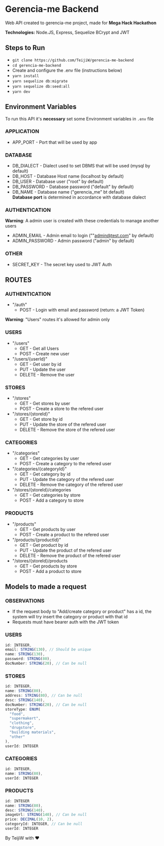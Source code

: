 # Gerencia-me Backend

Web API created to gerencia-me project, made for **Mega Hack Hackathon**  

**Technologies:** Node.JS, Express, Sequelize BCrypt and JWT   

## Steps to Run

- `git clone https://github.com/TeijiW/gerencia-me-backend`
- `cd gerencia-me-backend`
- Create and configure the .env file (instructions below)
- `yarn install`
- `yarn sequelize db:migrate`
- `yarn sequelize db:seed:all`
- `yarn dev`

## Environment Variables

To run this API it's **necessary** set some Environment variables in `.env` file

### APPLICATION

- APP_PORT - Port that will be used by app

### DATABASE

- DB_DIALECT - Dialect used to set DBMS that will be used (mysql by default)
- DB_HOST - Database Host name (localhost by default)
- DB_USER - Database user ("root" by default)
- DB_PASSWORD - Database password ("default" by default)
- DB_NAME - Database name ("gerencia_me" bt default)  
  **Database port** is determined in accordance with database dialect

### AUTHENTICATION

**Warning**: A admin user is created with these credentials to manage another users

- ADMIN_EMAIL - Admin email to login (""admin@test.com" by default)
- ADMIN_PASSWORD - Admin password ("admin" by default)

### OTHER

- SECRET_KEY - The secret key used to JWT Auth

## ROUTES

### AUTHENTICATION

- "/auth"
  - POST - Login with email and password (return: a JWT Token)

**Warning**: "Users" routes it's allowed for admin only

### USERS

- "/users"
  - GET - Get all Users
  - POST - Create new user
- "/users/{userId}"
  - GET - Get user by id
  - PUT - Update the user
  - DELETE - Remove the user

### STORES

- "/stores"
  - GET - Get stores by user
  - POST - Create a store to the refered user
- "/stores/{storeId}"
  - GET - Get store by id
  - PUT - Update the store of the refered user
  - DELETE - Remove the store of the refered user

### CATEGORIES

- "/categories"
  - GET - Get categories by user
  - POST - Create a category to the refered user
- "/categories/{categoryId}"
  - GET - Get category by id
  - PUT - Update the category of the refered user
  - DELETE - Remove the category of the refered user
- "/stores/{storeId}/categories
  - GET - Get categories by store
  - POST - Add a category to store

### PRODUCTS

- "/products"
  - GET - Get products by user
  - POST - Create a product to the refered user
- "/products/{productId}"
  - GET - Get product by id
  - PUT - Update the product of the refered user
  - DELETE - Remove the product of the refered user
- "/stores/{storeId}/products
  - GET - Get products by store
  - POST - Add a product to store

## Models to made a request

### OBSERVATIONS

- If the request body to "Add/create category or product" has a id, the system will try insert the category or product with that id
- Requests must have bearer auth with the JWT token

### USERS

```javascript
id: INTEGER,
email: STRING(130), // Should be unique
name: STRING(130),
password: STRING(80),
docNumber: STRING(20), // Can be null
```

### STORES

```javascript
id: INTEGER,
name: STRING(80),
address: STRING(80), // Can be null
desc: STRING(140),
docNumber: STRING(20), // Can be null
storeType: ENUM(
  "food",
  "supermakert",
  "clothing",
  "drugstore",
  "building materials",
  "other"
),
userId: INTEGER
```

### CATEGORIES

```javascript
id: INTEGER,
name: STRING(80),
userId: INTEGER
```

### PRODUCTS

```javascript
id: INTEGER
name: STRING(80),
desc: STRING(140),
imageUrl: STRING(140), // Can be null
price: DECIMAL(10, 2),
categoryId: INTEGER, // Can be null
userId: INTEGER
```

By TeijiW with :heart:

